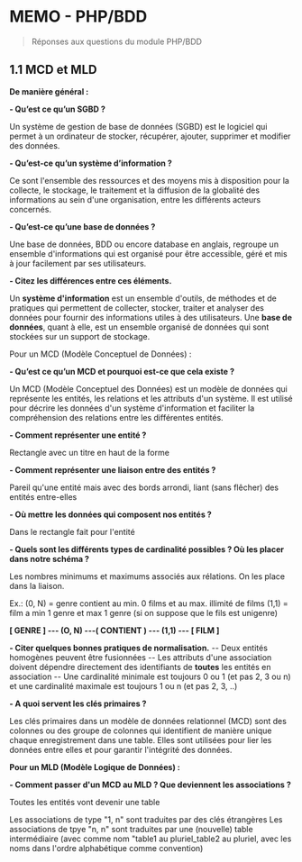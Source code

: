 # MEMO - PHP/BDD

> Réponses aux questions du module PHP/BDD

## 1.1 MCD et MLD

**De manière général :**

**- Qu’est ce qu’un SGBD ?**
  
  Un système de gestion de base de données (SGBD) est le logiciel qui permet à un ordinateur de stocker, récupérer, ajouter, supprimer et modifier des données.

**- Qu’est-ce qu’un système d’information ?**

Ce sont l'ensemble des ressources et des moyens mis à disposition pour la collecte, le stockage, le traitement et la diffusion de la globalité des informations au sein d'une organisation, entre les différents acteurs concernés.


**- Qu’est-ce qu’une base de données ?**

Une base de données, BDD ou encore database en anglais, regroupe un ensemble d'informations qui est organisé pour être accessible, géré et mis à jour facilement par ses utilisateurs.


**- Citez les différences entre ces éléments.**

Un **système d'information** est un ensemble d'outils, de méthodes et de pratiques qui permettent de collecter, stocker, traiter et analyser des données pour fournir des informations utiles à des utilisateurs. Une **base de données**, quant à elle, est un ensemble organisé de données qui sont stockées sur un support de stockage.

Pour un MCD (Modèle Conceptuel de Données) :


**- Qu’est ce qu’un MCD et pourquoi est-ce que cela existe ?**

Un MCD (Modèle Conceptuel des Données) est un modèle de données qui représente les entités, les relations et les attributs d'un système. Il est utilisé pour décrire les données d'un système d'information et faciliter la compréhension des relations entre les différentes entités.


**- Comment représenter une entité ?**

Rectangle avec un titre en haut de la forme


**- Comment représenter une liaison entre des entités ?**

Pareil qu'une entité mais avec des bords arrondi, liant (sans flêcher) des entités entre-elles 


**- Où mettre les données qui composent nos entités ?**

Dans le rectangle fait pour l'entité


**- Quels sont les différents types de cardinalité possibles ? Où les placer dans notre schéma ?**

Les nombres minimums et maximums associés aux rélations. On les place dans la liaison. 

Ex.: 
(0, N)  = genre contient au min. 0 films et au max. illimité de films
(1,1)   = film a min 1 genre et max 1 genre (si on suppose que le fils est unigenre)

**[ GENRE ] --- (O, N) ---( CONTIENT ) --- (1,1) --- [ FILM ]**


**- Citer quelques bonnes pratiques de normalisation.**
-- Deux entités homogènes peuvent être fusionnées
-- Les attributs d'une association doivent dépendre directement des identifiants de **toutes** les entités en association
-- Une cardinalité minimale est toujours 0 ou 1 (et pas 2, 3 ou n) et une cardinalité maximale est toujours 1 ou n (et pas 2, 3, ..)


**- A quoi servent les clés primaires ?**

Les clés primaires dans un modèle de données relationnel (MCD) sont des colonnes ou des groupe de colonnes qui identifient de manière unique chaque enregistrement dans une table. Elles sont utilisées pour lier les données entre elles et pour garantir l'intégrité des données.


**Pour un MLD (Modèle Logique de Données) :**

**- Comment passer d'un MCD au MLD ? Que deviennent les associations ?**

Toutes les entités vont devenir une table

Les associations de type "1, n" sont traduites par des clés étrangères 
Les associations de tpye "n, n" sont traduites par une (nouvelle) table intermédiaire (avec comme nom "table1 au pluriel_table2 au pluriel, avec les noms dans l'ordre alphabétique comme convention)
